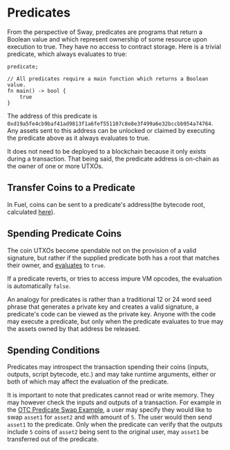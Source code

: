 # Predicates

From the perspective of Sway, predicates are programs that return a Boolean value and which represent ownership of some resource upon execution to true. They have no access to contract storage. Here is a trivial predicate, which always evaluates to true:

```sway
predicate;

// All predicates require a main function which returns a Boolean value.
fn main() -> bool {
    true
}
```

The address of this predicate is `0xd19a5fe4cb9baf41ad9813f1a6fef551107c8e8e3f499a6e32bccbb954a74764`. Any assets sent to this address can be unlocked or claimed by executing the predicate above as it always evaluates to true.

It does not need to be deployed to a blockchain because it only exists during a transaction. That being said, the predicate address is on-chain as the owner of one or more UTXOs.

## Transfer Coins to a Predicate

In Fuel, coins can be sent to a predicate's address(the bytecode root, calculated [here](https://github.com/FuelLabs/fuel-specs/blob/master/src/identifiers/predicate-id.md)).

## Spending Predicate Coins

The coin UTXOs become spendable not on the provision of a valid signature, but rather if the supplied predicate both has a root that matches their owner, and [evaluates](https://github.com/FuelLabs/fuel-specs/blob/master/src/fuel-vm/index.md#predicate-verification) to `true`.

If a predicate reverts, or tries to access impure VM opcodes, the evaluation is automatically `false`.

An analogy for predicates is rather than a traditional 12 or 24 word seed phrase that generates a private key and creates a valid signature, a predicate's code can be viewed as the private key. Anyone with the code may execute a predicate, but only when the predicate evaluates to true may the assets owned by that address be released.

## Spending Conditions

Predicates may introspect the transaction spending their coins (inputs, outputs, script bytecode, etc.) and may take runtime arguments, either or both of which may affect the evaluation of the predicate.

It is important to note that predicates cannot read or write memory. They may however check the inputs and outputs of a transaction. For example in the [OTC Predicate Swap Example](https://github.com/FuelLabs/sway-applications/tree/master/OTC-swap-predicate), a user may specify they would like to swap `asset1` for `asset2` and with amount of `5`. The user would then send `asset1` to the predicate. Only when the predicate can verify that the outputs include `5` coins of `asset2` being sent to the original user, may `asset1` be transferred out of the predicate.
